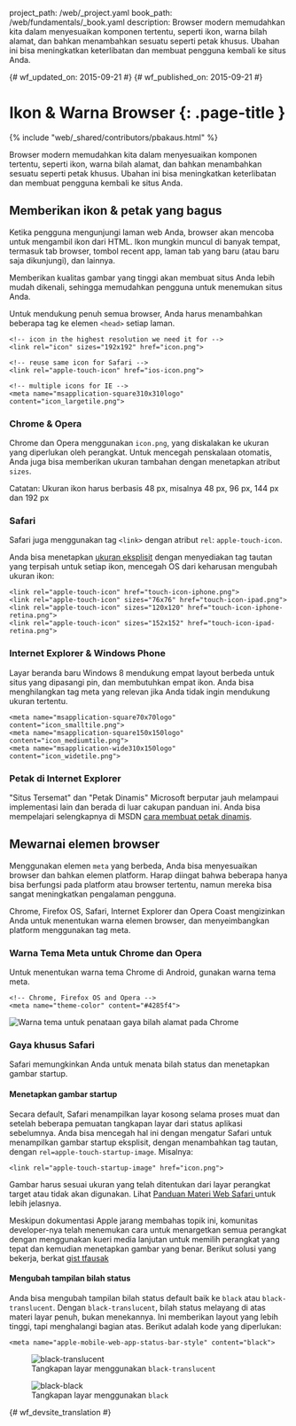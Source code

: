 project_path: /web/_project.yaml
book_path: /web/fundamentals/_book.yaml
description: Browser modern memudahkan kita dalam menyesuaikan komponen tertentu, seperti ikon, warna bilah alamat, dan bahkan menambahkan sesuatu seperti petak khusus. Ubahan ini bisa meningkatkan keterlibatan dan membuat pengguna kembali ke situs Anda.


{# wf_updated_on: 2015-09-21 #}
{# wf_published_on: 2015-09-21 #}

# Ikon & Warna Browser {: .page-title }

{% include "web/_shared/contributors/pbakaus.html" %}

Browser modern memudahkan kita dalam menyesuaikan komponen tertentu, seperti ikon, warna bilah alamat, dan bahkan menambahkan sesuatu seperti petak khusus. Ubahan ini bisa meningkatkan keterlibatan dan membuat pengguna kembali ke situs Anda.


## Memberikan ikon & petak yang bagus 

Ketika pengguna mengunjungi laman web Anda, browser akan mencoba untuk mengambil ikon dari HTML. Ikon mungkin muncul di banyak tempat, termasuk tab browser, tombol recent app, laman tab yang baru (atau baru saja dikunjungi), dan lainnya.

Memberikan kualitas gambar yang tinggi akan membuat situs Anda lebih mudah dikenali, sehingga
memudahkan pengguna untuk menemukan situs Anda. 

Untuk mendukung penuh semua browser, Anda harus menambahkan beberapa tag ke elemen `<head>`
setiap laman.


    <!-- icon in the highest resolution we need it for -->
    <link rel="icon" sizes="192x192" href="icon.png">
    
    <!-- reuse same icon for Safari -->
    <link rel="apple-touch-icon" href="ios-icon.png">
    
    <!-- multiple icons for IE -->
    <meta name="msapplication-square310x310logo" content="icon_largetile.png">
    

### Chrome & Opera

Chrome dan Opera menggunakan `icon.png`, yang diskalakan ke ukuran yang diperlukan oleh 
perangkat. Untuk mencegah penskalaan otomatis, Anda juga bisa memberikan ukuran 
tambahan dengan menetapkan atribut `sizes`.


Catatan: Ukuran ikon harus berbasis 48 px, misalnya 48 px, 96 px, 144 px dan 192 px

### Safari

Safari juga menggunakan tag `<link>` dengan atribut `rel`: `apple-touch-icon`.

Anda bisa menetapkan [ukuran eksplisit](https://developer.apple.com/library/ios/documentation/UserExperience/Conceptual/MobileHIG/IconMatrix.html#//apple_ref/doc/uid/TP40006556-CH27) 
dengan menyediakan tag tautan yang terpisah untuk setiap ikon, mencegah OS dari 
keharusan mengubah ukuran ikon:


    <link rel="apple-touch-icon" href="touch-icon-iphone.png">
    <link rel="apple-touch-icon" sizes="76x76" href="touch-icon-ipad.png">
    <link rel="apple-touch-icon" sizes="120x120" href="touch-icon-iphone-retina.png">
    <link rel="apple-touch-icon" sizes="152x152" href="touch-icon-ipad-retina.png">
    

### Internet Explorer & Windows Phone

Layar beranda baru Windows 8 mendukung empat layout berbeda untuk situs yang 
dipasangi pin, dan membutuhkan empat ikon. Anda bisa menghilangkan tag 
meta yang relevan jika Anda tidak ingin mendukung ukuran tertentu.


    <meta name="msapplication-square70x70logo" content="icon_smalltile.png">
    <meta name="msapplication-square150x150logo" content="icon_mediumtile.png">
    <meta name="msapplication-wide310x150logo" content="icon_widetile.png">
    

### Petak di Internet Explorer

"Situs Tersemat" dan "Petak Dinamis" Microsoft berputar jauh melampaui 
implementasi lain dan berada di luar cakupan panduan ini. Anda bisa mempelajari selengkapnya
di MSDN
[cara membuat petak dinamis](//msdn.microsoft.com/en-us/library/ie/dn455115(v=vs.85).aspx).


## Mewarnai elemen browser

Menggunakan elemen `meta` yang berbeda, Anda bisa menyesuaikan browser dan 
bahkan elemen platform. Harap diingat bahwa beberapa hanya bisa berfungsi pada
platform atau browser tertentu, namun mereka bisa sangat meningkatkan pengalaman pengguna. 

Chrome, Firefox OS, Safari, Internet Explorer dan Opera Coast mengizinkan Anda untuk menentukan 
warna elemen browser, dan menyeimbangkan platform menggunakan tag meta.

### Warna Tema Meta untuk Chrome dan Opera

Untuk menentukan warna tema Chrome di Android, gunakan warna tema meta.

    <!-- Chrome, Firefox OS and Opera -->
    <meta name="theme-color" content="#4285f4">
    

<img src="imgs/theme-color.png" alt="Warna tema untuk penataan gaya bilah alamat pada Chrome">

### Gaya khusus Safari

Safari memungkinkan Anda untuk menata bilah status dan menetapkan gambar startup.

#### Menetapkan gambar startup

Secara default, Safari menampilkan layar kosong selama proses muat dan setelah beberapa pemuatan
tangkapan layar dari status aplikasi sebelumnya. Anda bisa mencegah hal ini dengan
mengatur Safari untuk menampilkan gambar startup eksplisit, dengan menambahkan tag tautan, dengan
`rel=apple-touch-startup-image`. Misalnya:


    <link rel="apple-touch-startup-image" href="icon.png">
    

Gambar harus sesuai ukuran yang telah ditentukan dari layar perangkat target atau
tidak akan digunakan. Lihat
[Panduan Materi Web Safari ](//developer.apple.com/library/ios/documentation/AppleApplications/Reference/SafariWebContent/ConfiguringWebApplications/ConfiguringWebApplications.html)
untuk lebih jelasnya.

Meskipun dokumentasi Apple jarang membahas topik ini, komunitas developer-nya
telah menemukan cara untuk menargetkan semua perangkat dengan menggunakan kueri media lanjutan untuk
memilih perangkat yang tepat dan kemudian menetapkan gambar yang benar. Berikut
solusi yang bekerja, berkat [gist tfausak](//gist.github.com/tfausak/2222823)

#### Mengubah tampilan bilah status

Anda bisa mengubah tampilan bilah status default baik ke `black` atau
`black-translucent`. Dengan `black-translucent`, bilah status melayang di atas
materi layar penuh, bukan menekannya. Ini memberikan layout
yang lebih tinggi, tapi menghalangi bagian atas.  Berikut adalah kode yang diperlukan:


    <meta name="apple-mobile-web-app-status-bar-style" content="black">
    
<div class="attempt-left">
  <figure>
    <img src="imgs/status-bar-translucent.png" srcset="imgs/status-bar-translucent.png 1x, imgs/status-bar-translucent-2x.png 2x" alt="black-translucent">
    <figcaption>Tangkapan layar menggunakan <code>black-translucent</code></figcaption>
  </figure>
</div>
<div class="attempt-right">
  <figure>
    <img src="imgs/status-bar-black.png" srcset="imgs/status-bar-black.png 1x, imgs/status-bar-black-2x.png 2x" alt="black-black">
    <figcaption>Tangkapan layar menggunakan <code>black</code></figcaption>
  </figure>
</div>

<div style="clear:both;"></div>




{# wf_devsite_translation #}
